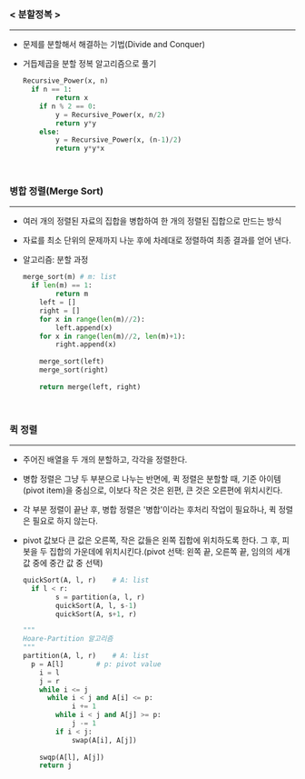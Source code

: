 ### < 분할정복 >

---

- 문제를 분할해서 해결하는 기법(Divide and Conquer)

- 거듭제곱을 분할 정복 알고리즘으로 풀기

  ```python
  Recursive_Power(x, n)
  	if n == 1:
          return x
      if n % 2 == 0:
          y = Recursive_Power(x, n/2)
          return y*y
      else:
          y = Recursive_Power(x, (n-1)/2)
          return y*y*x
  ```

<br>

### 병합 정렬(Merge Sort)

---

- 여러 개의 정렬된 자료의 집합을 병합하여 한 개의 정렬된 집합으로 만드는 방식

- 자료를 최소 단위의 문제까지 나눈 후에 차례대로 정렬하여 최종 결과를 얻어 낸다.

- 알고리즘: 분할 과정

  ```python
  merge_sort(m)	# m: list
  	if len(m) == 1:
          return m
      left = []
      right = []
      for x in range(len(m)//2):
          left.append(x)
      for x in range(len(m)//2, len(m)+1):
          right.append(x)
          
      merge_sort(left)
      merge_sort(right)
      
      return merge(left, right)
  ```

<br>

### 퀵 정렬

---

- 주어진 배열을 두 개의 분할하고, 각각을 정렬한다.

- 병합 정렬은 그냥 두 부분으로 나누는 반면에, 퀵 정렬은 분할할 때, 기준 아이템(pivot item)을 중심으로, 이보다 작은 것은 왼편, 큰 것은 오른편에 위치시킨다.

- 각 부분 정렬이 끝난 후, 병합 정렬은 '병합'이라는 후처리 작업이 필요하나, 퀵 정렬은 필요로 하지 않는다.

- pivot 값보다 큰 값은 오른쪽, 작은 값들은 왼쪽 집합에 위치하도록 한다. 그 후, 피봇을 두 집합의 가운데에 위치시킨다.(pivot 선택: 왼쪽 끝, 오른쪽 끝, 임의의 세개 값 중에 중간 값 중 선택)

  ```python
  quickSort(A, l, r)	# A: list
  	if l < r:
          s = partition(a, l, r)
          quickSort(A, l, s-1)
          quickSort(A, s+1, r)
  ```

  ```python
  """
  Hoare-Partition 알고리즘
  """
  partition(A, l, r)	# A: list
  	p = A[l]		# p: pivot value
      i = l
      j = r
      while i <= j
      	while i < j and A[i] <= p:
              i += 1
          while i < j and A[j] >= p:
              j -= 1
          if i < j:
              swap(A[i], A[j])
      
      swqp(A[l], A[j])
      return j
  ```

<br>

